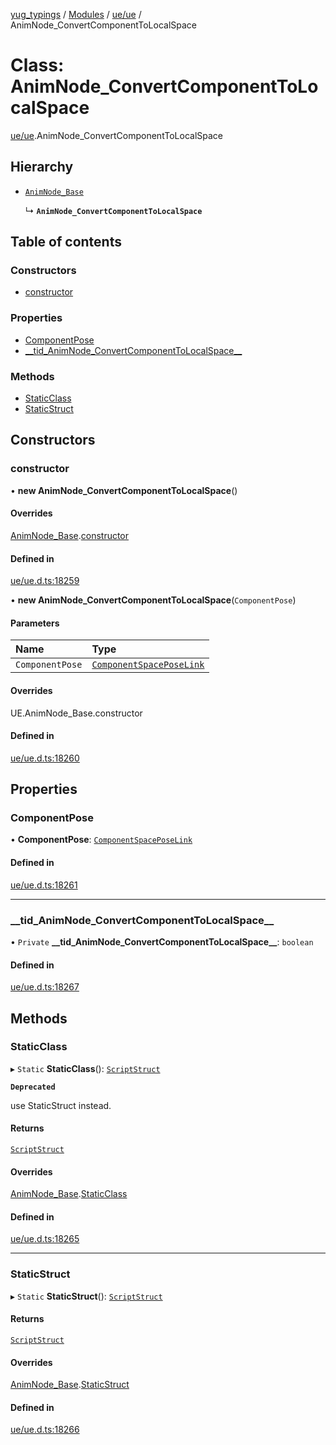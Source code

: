[yug_typings](../README.md) / [Modules](../modules.md) / [ue/ue](../modules/ue_ue.md) / AnimNode\_ConvertComponentToLocalSpace

# Class: AnimNode\_ConvertComponentToLocalSpace

[ue/ue](../modules/ue_ue.md).AnimNode_ConvertComponentToLocalSpace

## Hierarchy

- [`AnimNode_Base`](ue_ue.AnimNode_Base.md)

  ↳ **`AnimNode_ConvertComponentToLocalSpace`**

## Table of contents

### Constructors

- [constructor](ue_ue.AnimNode_ConvertComponentToLocalSpace.md#constructor)

### Properties

- [ComponentPose](ue_ue.AnimNode_ConvertComponentToLocalSpace.md#componentpose)
- [\_\_tid\_AnimNode\_ConvertComponentToLocalSpace\_\_](ue_ue.AnimNode_ConvertComponentToLocalSpace.md#__tid_animnode_convertcomponenttolocalspace__)

### Methods

- [StaticClass](ue_ue.AnimNode_ConvertComponentToLocalSpace.md#staticclass)
- [StaticStruct](ue_ue.AnimNode_ConvertComponentToLocalSpace.md#staticstruct)

## Constructors

### constructor

• **new AnimNode_ConvertComponentToLocalSpace**()

#### Overrides

[AnimNode_Base](ue_ue.AnimNode_Base.md).[constructor](ue_ue.AnimNode_Base.md#constructor)

#### Defined in

[ue/ue.d.ts:18259](https://github.com/YugMetaverse/yug_typings/blob/25cad34/ue/ue.d.ts#L18259)

• **new AnimNode_ConvertComponentToLocalSpace**(`ComponentPose`)

#### Parameters

| Name | Type |
| :------ | :------ |
| `ComponentPose` | [`ComponentSpacePoseLink`](ue_ue.ComponentSpacePoseLink.md) |

#### Overrides

UE.AnimNode\_Base.constructor

#### Defined in

[ue/ue.d.ts:18260](https://github.com/YugMetaverse/yug_typings/blob/25cad34/ue/ue.d.ts#L18260)

## Properties

### ComponentPose

• **ComponentPose**: [`ComponentSpacePoseLink`](ue_ue.ComponentSpacePoseLink.md)

#### Defined in

[ue/ue.d.ts:18261](https://github.com/YugMetaverse/yug_typings/blob/25cad34/ue/ue.d.ts#L18261)

___

### \_\_tid\_AnimNode\_ConvertComponentToLocalSpace\_\_

• `Private` **\_\_tid\_AnimNode\_ConvertComponentToLocalSpace\_\_**: `boolean`

#### Defined in

[ue/ue.d.ts:18267](https://github.com/YugMetaverse/yug_typings/blob/25cad34/ue/ue.d.ts#L18267)

## Methods

### StaticClass

▸ `Static` **StaticClass**(): [`ScriptStruct`](ue_ue.ScriptStruct.md)

**`Deprecated`**

use StaticStruct instead.

#### Returns

[`ScriptStruct`](ue_ue.ScriptStruct.md)

#### Overrides

[AnimNode_Base](ue_ue.AnimNode_Base.md).[StaticClass](ue_ue.AnimNode_Base.md#staticclass)

#### Defined in

[ue/ue.d.ts:18265](https://github.com/YugMetaverse/yug_typings/blob/25cad34/ue/ue.d.ts#L18265)

___

### StaticStruct

▸ `Static` **StaticStruct**(): [`ScriptStruct`](ue_ue.ScriptStruct.md)

#### Returns

[`ScriptStruct`](ue_ue.ScriptStruct.md)

#### Overrides

[AnimNode_Base](ue_ue.AnimNode_Base.md).[StaticStruct](ue_ue.AnimNode_Base.md#staticstruct)

#### Defined in

[ue/ue.d.ts:18266](https://github.com/YugMetaverse/yug_typings/blob/25cad34/ue/ue.d.ts#L18266)
